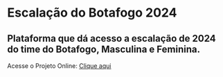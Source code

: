 # Escalação do Botafogo 2024

## Plataforma que dá acesso a escalação de 2024 do time do Botafogo, Masculina e Feminina.

Acesse o Projeto Online: [Clique aqui](https://688c6d58.timebotafogo.pages.dev/login)
